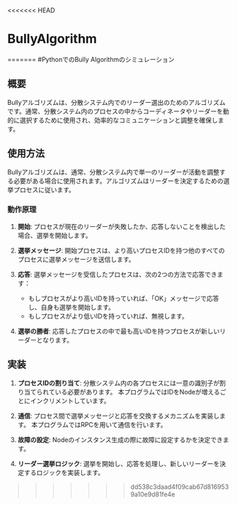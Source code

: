 <<<<<<< HEAD
# BullyAlgorithm
=======
#PythonでのBully Algorithmのシミュレーション

## 概要

Bullyアルゴリズムは、分散システム内でのリーダー選出のためのアルゴリズムです。通常、分散システム内のプロセスの中からコーディネータやリーダーを動的に選択するために使用され、効率的なコミュニケーションと調整を確保します。

## 使用方法

Bullyアルゴリズムは、通常、分散システム内で単一のリーダーが活動を調整する必要がある場合に使用されます。アルゴリズムはリーダーを決定するための選挙プロセスに従います。

### 動作原理

1. **開始**: プロセスが現在のリーダーが失敗したか、応答しないことを検出した場合、選挙を開始します。

2. **選挙メッセージ**: 開始プロセスは、より高いプロセスIDを持つ他のすべてのプロセスに選挙メッセージを送信します。

3. **応答**: 選挙メッセージを受信したプロセスは、次の2つの方法で応答できます：
   - もしプロセスがより高いIDを持っていれば、「OK」メッセージで応答し、自身も選挙を開始します。
   - もしプロセスがより低いIDを持っていれば、無視します。

4. **選挙の勝者**: 応答したプロセスの中で最も高いIDを持つプロセスが新しいリーダーとなります。

## 実装

1. **プロセスIDの割り当て**: 分散システム内の各プロセスには一意の識別子が割り当てられている必要があります。
本プログラムではIDをNodeが増えるごとにインクリメントしています。

2. **通信**: プロセス間で選挙メッセージと応答を交換するメカニズムを実装します。
本プログラムではRPCを用いて通信を行います。

3. **故障の設定**: Nodeのインスタンス生成の際に故障に設定するかを決定できます。

4. **リーダー選挙ロジック**: 選挙を開始し、応答を処理し、新しいリーダーを決定するロジックを実装します。
>>>>>>> dd538c3daad4f09cab67d8169539a10e9d81fe4e
